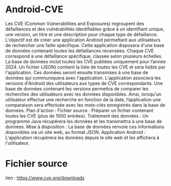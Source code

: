 # Android-CVE

Les CVE (Common Vulnerabilities and Exposures) regroupent des défaillances et des vulnérabilités identifiables grâce à un identifiant unique, une version, un titre et une description pour chaque type de défaillance. L'objectif est de créer une application Android permettant aux utilisateurs de rechercher une faille spécifique. Cette application disposera d'une base de données contenant toutes les défaillances recensées.
Chaque CVE correspond à une défaillance spécifique, classée selon plusieurs échelles. La base de données inclut toutes les CVE publiées uniquement pour l’année 2024.
Un fichier (JSON) contient la liste de toutes les CVE et sera lisible par l'application.  Ces données seront ensuite transmises à une base de données qui communiquera avec l'application.
L'application associera les versions d'Android des utilisateurs aux types de CVE correspondants. Une base de données contenant les versions permettra de comparer les recherches des utilisateurs avec les données disponibles. Ainsi, lorsqu'un utilisateur effectue une recherche en fonction de  la date, l’application une comparaison sera effectuée avec les mots-clés enregistrés dans la base de données.
Plan d'action :
Fichier source : Préparer un fichier contenant toutes les CVE (plus de 1000 entrées).
Traitement des données : Un programme Java récupérera les données et les transmettra à une base de données.
Mise à disposition : La base de données renvoie ces informations disponibles via un site web, au format JSON.
Application Android : L'application récupérera les données depuis le site web et les affichera à l'utilisateur.

# Fichier source
lien : https://www.cve.org/downloads

